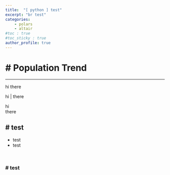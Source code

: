 ```yaml
---
title:  "[ python ] test"
excerpt: "br test"
categories:
    - polars
    - altair
#toc : true
#toc_sticky : true
author_profile: true
---
```


# # Population Trend 
---

hi
there

hi 
|
there

hi<br>
there

## # test
* test
* test

<br>


### # test
